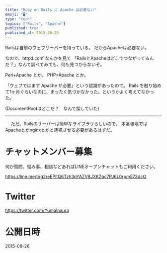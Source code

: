 ```yaml
---
title: "Ruby on Rails に Apache は必要ない"
emoji: "🖥"
type: "tech"
topics: ["Rails", "Apache"]
published: true
published_at: 2015-08-26
---
```


Railsは自前のウェブサーバーを持っている。
だからApacheは必要ない。

なので、httpd.conf なんかを見て
「RailsとApacheはどこでつながってるんだ？」なんて調べてみても、何も見つからないぞ。

Perl+Apache とか。
PHP+Apache とか。

「ウェブではまず Apache が必要」という認識があったので。
Rails を触り始めて1ヶ月ぐらいなのに、まったく気づかなかった。というかよく考えてなかった。

(DocumentRootはどこだ？　なんて探していた)

---
　
ただ、Railsのサーバーは簡単なライブラリらしいので。
本番環境ではApacheとかnginxとかと連携させる必要があるはずだ。








<!-- Update From Qiita API -->

# チャットメンバー募集


何か質問、悩み事、相談などあればLINEオープンチャットもご利用ください。

https://line.me/ti/g2/eEPltQ6Tzh3pYAZV8JXKZqc7PJ6L0rpm573dcQ





# Twitter


https://twitter.com/YumaInaura


<!-- Update From Qiita API -->



# 公開日時

2015-08-26
